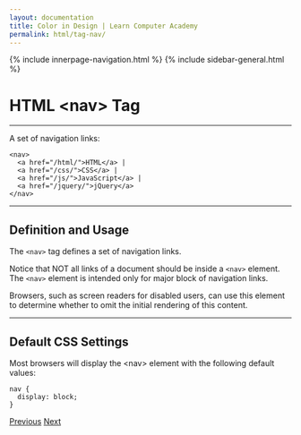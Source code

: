 ```yaml
---
layout: documentation
title: Color in Design | Learn Computer Academy
permalink: html/tag-nav/
---
```

<div class="loader">
{% include innerpage-navigation.html %}
{% include sidebar-general.html %}
            <div class="page-content">
                <div class="content-wrapper">
                    <div class="row">
                        <div class="col-md-9 content">
                            <!-- Your content goes started here -->
                            <div class="doc-content">
                                <h1>HTML &lt;nav> Tag</h1>
                                <hr>
                                <p>A set of navigation links:</p>
                                <pre class="snippet"><code class="html">&lt;nav>
  &lt;a href="/html/">HTML&lt;/a> |
  &lt;a href="/css/">CSS&lt;/a> |
  &lt;a href="/js/">JavaScript&lt;/a> |
  &lt;a href="/jquery/">jQuery&lt;/a>
&lt;/nav></code></pre>
                                <hr>
                                <h2>Definition and Usage</h2>
                                <p>The <code>&lt;nav></code> tag defines a set of navigation links.</p>
                                <p>Notice that NOT all links of a document should be inside a <code>&lt;nav></code> element. The <code>&lt;nav></code> element is intended only for major block of navigation links.</p>
                                <p>Browsers, such as screen readers for disabled users, can use this element to determine whether to omit the initial rendering of this content.</p>
                                <hr>
                                <h2>Default CSS Settings</h2>
                                <p>Most browsers will display the &lt;nav> element with the following default values:</p>
                                <pre class="snippet"><code class="css">nav {
  display: block;
}</code></pre>
                            </div>
                            <!-- /.Your content goes ends here -->
                            <div class="footer-btn d-flex justify-content-between">
                                <a href="tag-mark" class="btn"><i class="fas fa-arrow-circle-left"></i>Previous</a>
                                <a href="tag-section" class="btn">Next<i class="fas fa-arrow-circle-right"></i></a>
                            </div>
                            <!-- /.End of footer button -->
                        </div>
                        <!-- Right Sidebar Start-->
                        <?php include '../includes/right-sidebar-innerpage.php'; ?>
                        <!-- Right-Sidebar End -->
                    </div>
                </div>
